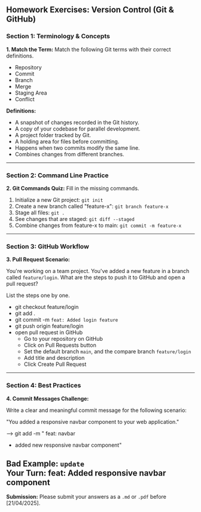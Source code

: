 ## Homework Exercises: Version Control (Git & GitHub)

### Section 1: Terminology & Concepts

**1. Match the Term:** Match the following Git terms with their correct definitions.

- Repository
- Commit
- Branch
- Merge
- Staging Area
- Conflict

**Definitions:**
- A snapshot of changes recorded in the Git history.
- A copy of your codebase for parallel development.
- A project folder tracked by Git.
- A holding area for files before committing.
- Happens when two commits modify the same line.
- Combines changes from different branches.

---

### Section 2: Command Line Practice

**2. Git Commands Quiz:** Fill in the missing commands.

1. Initialize a new Git project: `git init`
2. Create a new branch called "feature-x": `git branch feature-x`
3. Stage all files: `git .`
4. See changes that are staged: `git diff --staged`
5. Combine changes from feature-x to main: `git commit -m feature-x`

---

### Section 3: GitHub Workflow

**3. Pull Request Scenario:**

You're working on a team project. You've added a new feature in a branch called `feature/login`. What are the steps to push it to GitHub and open a pull request?

List the steps one by one.

- git checkout feature/login
- git add .
- git commit -m `feat: Added login feature`
- git push origin feature/login
- open pull request in GitHub
  - Go to your repository on GitHub
  - Click on Pull Requests button
  - Set the default branch `main`, and the compare branch `feature/login`
  - Add title and description
  - Click Create Pull Request 

---

### Section 4: Best Practices

**4. Commit Messages Challenge:**

Write a clear and meaningful commit message for the following scenario:

"You added a responsive navbar component to your web application."


--> git add -m " feat: navbar
- added new responsive navbar component"

Bad Example: `update`  
Your Turn:
feat: Added responsive navbar component
---

**Submission:**
Please submit your answers as a `.md` or `.pdf` before [21/04/2025].

